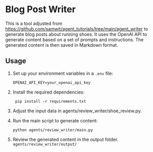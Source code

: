 # Blog Post Writer

This is a tool adjusted from https://github.com/samwit/agent_tutorials/tree/main/agent_writer to generate blog posts about running shoes. It uses the OpenAI API to generate content based on a set of prompts and instructions. The generated content is then saved in Markdown format.

## Usage

1. Set up your environment variables in a `.env` file:
   ```
   OPENAI_API_KEY=your_openai_api_key
   ```
   
2. Install the required dependencies:
   ```
    pip install -r requirements.txt
   ```

3. Adjust the input data in agents/review_writer/shoe_review.py.

4. Run the main script to generate content:
   ```
   python agents/review_writer/main.py
   ```
   
5. Review the generated content in the output folder. `agents/review_writer/output/`




